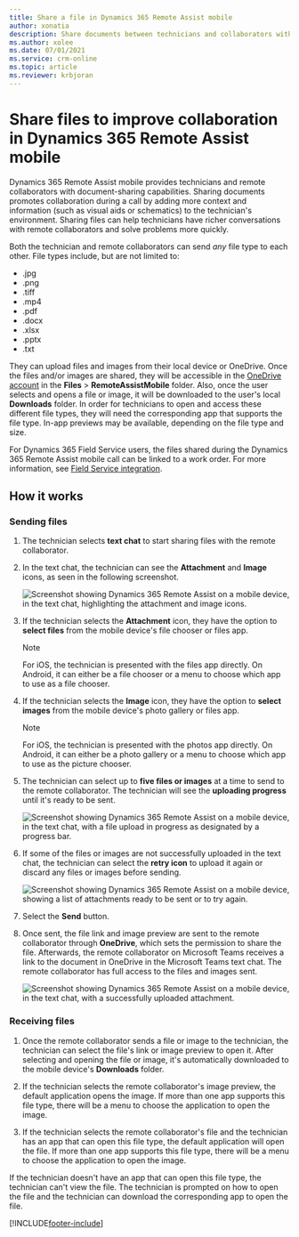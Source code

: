 ```yaml
---
title: Share a file in Dynamics 365 Remote Assist mobile
author: xonatia
description: Share documents between technicians and collaborators with the Dynamics 365 Remote Assist mobile app.
ms.author: xolee
ms.date: 07/01/2021
ms.service: crm-online
ms.topic: article
ms.reviewer: krbjoran
---
```

# Share files to improve collaboration in Dynamics 365 Remote Assist mobile

Dynamics 365 Remote Assist mobile provides technicians and remote collaborators with document-sharing capabilities. Sharing documents promotes collaboration during a call by adding more context and information (such as visual aids or schematics) to the technician's environment. Sharing files can help technicians have richer conversations with remote collaborators and solve problems more quickly.  
 
Both the technician and remote collaborators can send *any* file type to each other. File types include, but are not limited to: 

- .jpg 
- .png 
- .tiff 
- .mp4 
- .pdf 
- .docx 
- .xlsx 
- .pptx
- .txt 
 
They can upload files and images from their local device or OneDrive. Once the files and/or images are shared, they will be accessible in the [OneDrive account](https://onedrive.live.com/about/signin/) in the **Files** > **RemoteAssistMobile** folder. Also, once the user selects and opens a file or image, it will be downloaded to the user's local **Downloads** folder. In order for technicians to open and access these different file types, they will need the corresponding app that supports the file type. In-app previews may be available, depending on the file type and size.

For Dynamics 365 Field Service users, the files shared during the Dynamics 365 Remote Assist mobile call can be linked to a work order. For more information, see [Field Service integration](./fs-integration.md).

## How it works

### Sending files 

1. The technician selects **text chat** to start sharing files with the remote collaborator. 

2. In the text chat, the technician can see the **Attachment** and **Image** icons, as seen in the following screenshot.

   ![Screenshot showing Dynamics 365 Remote Assist on a mobile device, in the text chat, highlighting the attachment and image icons.](./media/filesicons.PNG)

3. If the technician selects the **Attachment** icon, they have the option to **select files** from the mobile device's file chooser or files app. 

   > [!Note]
   > For iOS, the technician is presented with the files app directly. On Android, it can either be a file chooser or a menu to choose which app to use as a file chooser.

4. If the technician selects the **Image** icon, they have the option to **select images** from the mobile device's photo gallery or files app. 
   
   > [!Note] 
   > For iOS, the technician is presented with the photos app directly. On Android, it can either be a photo gallery or a menu to choose which app to use as the picture chooser.

5. The technician can select up to **five files or images** at a time to send to the remote collaborator. The technician will see the **uploading progress** until it's ready to be sent.

   ![Screenshot showing Dynamics 365 Remote Assist on a mobile device, in the text chat, with a file upload in progress as designated by a progress bar.](./media/files_progress.PNG "Upload")

6. If some of the files or images are not successfully uploaded in the text chat, the technician can select the **retry icon** to upload it again or discard any files or images before sending. 

   ![Screenshot showing Dynamics 365 Remote Assist on a mobile device, showing a list of attachments ready to be sent or to try again.](./media/files_fail.PNG "Retry")

7. Select the **Send** button.

8. Once sent, the file link and image preview are sent to the remote collaborator through **OneDrive**, which sets the permission to share the file. Afterwards, the remote collaborator on Microsoft Teams receives a link to the document in OneDrive in the Microsoft Teams text chat. The remote collaborator has full access to the files and images sent. 

   ![Screenshot showing Dynamics 365 Remote Assist on a mobile device, in the text chat, with a successfully uploaded attachment.](./media/files_view.PNG)

### Receiving files 

1. Once the remote collaborator sends a file or image to the technician, the technician can select the file's link or image preview to open it. After selecting and opening the file or image, it's automatically downloaded to the mobile device's **Downloads** folder. 

2. If the technician selects the remote collaborator's image preview, the default application opens the image. If more than one app supports this file type, there will be a menu to choose the application to open the image. 

3. If the technician selects the remote collaborator's file and the technician has an app that can open this file type, the default application will open the file. If more than one app supports this file type, there will be a menu to choose the application to open the image. 
 
If the technician doesn't have an app that can open this file type, the technician can't view the file. The technician is prompted on how to open the file and the technician can download the corresponding app to open the file.


[!INCLUDE[footer-include](../../includes/footer-banner.md)]
